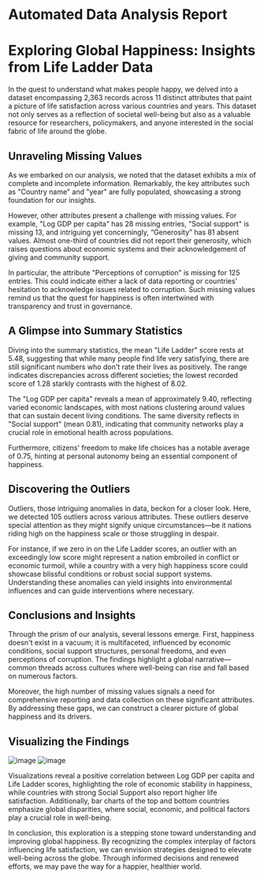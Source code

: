 # Automated Data Analysis Report

# Exploring Global Happiness: Insights from Life Ladder Data

In the quest to understand what makes people happy, we delved into a dataset encompassing 2,363 records across 11 distinct attributes that paint a picture of life satisfaction across various countries and years. This dataset not only serves as a reflection of societal well-being but also as a valuable resource for researchers, policymakers, and anyone interested in the social fabric of life around the globe.

## Unraveling Missing Values

As we embarked on our analysis, we noted that the dataset exhibits a mix of complete and incomplete information. Remarkably, the key attributes such as "Country name" and "year" are fully populated, showcasing a strong foundation for our insights.

However, other attributes present a challenge with missing values. For example, "Log GDP per capita" has 28 missing entries, "Social support" is missing 13, and intriguing yet concerningly, “Generosity” has 81 absent values. Almost one-third of countries did not report their generosity, which raises questions about economic systems and their acknowledgement of giving and community support.

In particular, the attribute "Perceptions of corruption" is missing for 125 entries. This could indicate either a lack of data reporting or countries' hesitation to acknowledge issues related to corruption. Such missing values remind us that the quest for happiness is often intertwined with transparency and trust in governance.

## A Glimpse into Summary Statistics

Diving into the summary statistics, the mean "Life Ladder" score rests at 5.48, suggesting that while many people find life very satisfying, there are still significant numbers who don't rate their lives as positively. The range indicates discrepancies across different societies; the lowest recorded score of 1.28 starkly contrasts with the highest of 8.02.

The "Log GDP per capita" reveals a mean of approximately 9.40, reflecting varied economic landscapes, with most nations clustering around values that can sustain decent living conditions. The same diversity reflects in "Social support" (mean 0.81), indicating that community networks play a crucial role in emotional health across populations. 

Furthermore, citizens' freedom to make life choices has a notable average of 0.75, hinting at personal autonomy being an essential component of happiness.

## Discovering the Outliers

Outliers, those intriguing anomalies in data, beckon for a closer look. Here, we detected 105 outliers across various attributes. These outliers deserve special attention as they might signify unique circumstances—be it nations riding high on the happiness scale or those struggling in despair.

For instance, if we zero in on the Life Ladder scores, an outlier with an exceedingly low score might represent a nation embroiled in conflict or economic turmoil, while a country with a very high happiness score could showcase blissful conditions or robust social support systems. Understanding these anomalies can yield insights into environmental influences and can guide interventions where necessary.

## Conclusions and Insights

Through the prism of our analysis, several lessons emerge. First, happiness doesn't exist in a vacuum; it is multifaceted, influenced by economic conditions, social support structures, personal freedoms, and even perceptions of corruption. The findings highlight a global narrative—common threads across cultures where well-being can rise and fall based on numerous factors.

Moreover, the high number of missing values signals a need for comprehensive reporting and data collection on these significant attributes. By addressing these gaps, we can construct a clearer picture of global happiness and its drivers.

## Visualizing the Findings

![image](https://github.com/user-attachments/assets/924389fa-3387-47f8-84b6-38d1be230472)
![image](https://github.com/user-attachments/assets/8936a4d3-8a91-47a7-9790-35a93c2370f0)



Visualizations reveal a positive correlation between Log GDP per capita and Life Ladder scores, highlighting the role of economic stability in happiness, while countries with strong Social Support also report higher life satisfaction. Additionally, bar charts of the top and bottom countries emphasize global disparities, where social, economic, and political factors play a crucial role in well-being.

In conclusion, this exploration is a stepping stone toward understanding and improving global happiness. By recognizing the complex interplay of factors influencing life satisfaction, we can envision strategies designed to elevate well-being across the globe. Through informed decisions and renewed efforts, we may pave the way for a happier, healthier world.
